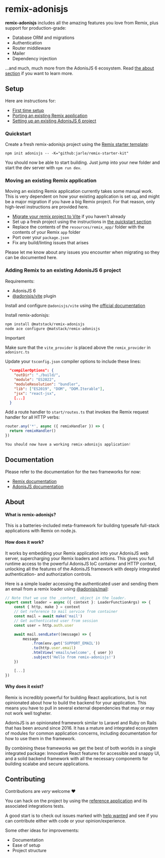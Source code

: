 # remix-adonisjs

**remix-adonisjs** includes all the amazing features you love from Remix, plus support for production-grade:
- Database ORM and migrations
- Authentication
- Router middleware
- Mailer
- Dependency injection

...and much, much more from the AdonisJS 6 ecosystem. Read [the about section](#about) if you want to learn more.

## Setup

Here are instructions for:
- [First time setup](#quickstart)
- [Porting an existing Remix application](#moving-an-existing-remix-application)
- [Setting up an existing AdonisJS 6 project](#adding-remix-to-an-existing-adonisjs-6-project)

### Quickstart

Create a fresh remix-adonisjs project using the [Remix starter template](https://github.com/jarle/remix-starter-kit):

```
npm init adonisjs -- -K="github:jarle/remix-starter-kit"
```

You should now be able to start building.
Just jump into your new folder and start the dev server with `npm run dev`.


### Moving an existing Remix application

Moving an existing Remix application currently takes some manual work.
This is very dependent on how your existing application is set up, and might be a major migration if you have a big Remix project.
For that reason, only high-level instructions are provided here.

- [Migrate your remix project to Vite](https://remix.run/docs/en/main/future/vite#migrating) if you haven't already
- Set up a fresh project using the instructions in [the quickstart section](#quickstart)
- Replace the contents of the `resources/remix_app/` folder with the contents of your Remix `app` folder
- Port over your `package.json`
- Fix any build/linting issues that arises

Please let me know about any issues you encounter when migrating so they can be documented here.

### Adding Remix to an existing AdonisJS 6 project

Requirements:
- AdonisJS 6
- [@adonisjs/vite](https://github.com/adonisjs/vite) plugin

Install and configure `@adonisjs/vite` using the [official documentation](https://docs.adonisjs.com/guides/experimental-vite#installation)

Install remix-adonisjs:
``` bash
npm install @matstack/remix-adonisjs
node ace configure @matstack/remix-adonisjs
```


> [!IMPORTANT]  
> Make sure that the `vite_provider` is placed above the `remix_provider` in `adonisrc.ts`


Update your `tsconfig.json` compiler options to include these lines:
``` json
  "compilerOptions": {
    "outDir": "./build/",
    "module": "ES2022",
    "moduleResolution": "bundler",
    "lib": ["ES2019", "DOM", "DOM.Iterable"],
    "jsx": "react-jsx",
    [...]
  }
```

Add a route handler to `start/routes.ts` that invokes the Remix request handler for all HTTP verbs:
``` typescript
router.any('*', async ({ remixHandler }) => {
  return remixHandler()
})

You should now have a working remix-adonisjs application!

```

## Documentation

Please refer to the documentation for the two frameworks for now:
- [Remix documentation](https://remix.run/docs/)
- [AdonisJS documentation](https://docs.adonisjs.com/)

## About

#### What is remix-adonisjs?

This is a batteries-included meta-framework for building typesafe full-stack applications with Remix on node.js.

#### How does it work?
It works by embedding your Remix application into your AdonisJS web server, supercharging your Remix loaders and actions.
This gives you full runtime access to the powerful AdonisJS IoC container and HTTP context, unlocking all the features of the AdonisJS framework with deeply integrated authentication- and authorization controls.

Here is a simple loader accessing the authenticated user and sending them an email from a remix loader using [@adonisjs/mail](https://github.com/adonisjs/mail/):
``` typescript
// Note that we use the _context_ object in the loader.
export const loader = async ({ context }: LoaderFunctionArgs) => {
    const { http, make } = context
    // Get reference to mail service from container
    const mail = await make('mail')
    // Get authenticated user from session
    const user = http.auth.user

    await mail.sendLater((message) => {
        message
            .from(env.get('SUPPORT_EMAIL'))
            .to(http.user.email)
            .htmlView('emails/welcome', { user })
            .subject('Hello from remix-adonisjs!')
    })

    [...]
})

```

#### Why does it exist?
Remix is incredibly powerful for building React applications, but is not opinionated about how to build the backend for your application.
This means you have to pull in several external dependencies that may or may not work well togheter. 

AdonisJS is an opinionated framework similar to Laravel and Ruby on Rails that has been around since 2016.
It has a mature and integrated ecosystem of modules for common application concerns, including documentation for how to use them in the framework.

By combining these frameworks we get the best of both worlds in a single integrated package: Innovative React features for accessible and snappy UI, and a solid backend framework with all the necessary components for building scalabe and secure applications.

## Contributing

Contributions are _very_ welcome ❤️

You can hack on the project by using the [reference application](./packages/reference-app/README.md) and its associated integrations tests.

A good start is to check out issues marked with [help wanted](https://github.com/jarle/remix-adonisjs/labels/help%20wanted) and see if you can contribute either with code or your opinion/experience.

Some other ideas for improvements:
- Documentation
- Ease of setup
- Project structure

